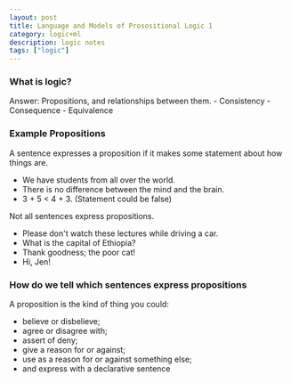 ```yaml
---
layout: post
title: Language and Models of Prosositional Logic 1
category: logic+ml
description: logic notes
tags: ["logic"]
---
```


### What is logic?

Answer: Propositions, and relationships between them.
        - Consistency
        - Consequence
        - Equivalence

### Example Propositions
A sentence expresses a proposition if it makes some statement about how things are.

- We have students from all over the world.
- There is no difference between the mind and the brain.
- 3 + 5 < 4 + 3. (Statement could be false)

Not all sentences express propositions.
- Please don't watch these lectures while driving a car.
- What is the capital of Ethiopia?
- Thank goodness; the poor cat!
- Hi, Jen!

### How do we tell which sentences express propositions

A proposition is the kind of thing you could:
- believe or disbelieve;
- agree or disagree with;
- assert of deny;
- give a reason for or against;
- use as a reason for or against something else;
- and express with a declarative sentence
